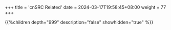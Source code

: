 +++
title = 'cnSRC Related'
date = 2024-03-17T19:58:45+08:00
weight = 77
+++

{{%children depth="999" description="false" showhidden="true" %}}